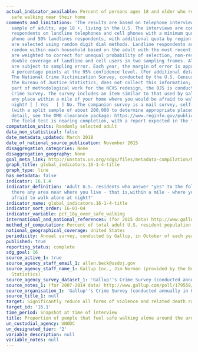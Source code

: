 ```yaml
---
actual_indicator_available: Percent of persons ages 18 and older who report feeling
  safe walking near their home
comments_and_limitations: 'The results are based on telephone interviews with a random
  sample of adults, age 18 +, living in the U.S. The interviews are conducted with
  respondents on landline telephones and cell phones with a minimum quota of 50% cell
  phone and 50% landlines respondents, with additional quota by region. Phone numbers
  are selected using random digit dial methods. Landline respondents are chosen at
  random within each household based on the adult with the most recent birthday. Samples
  are weighted to correct for unequal probability of selection, non-response, and
  double coverage of landline and cell users in two sampling frames. All estimates
  are subject to sampling error. Each year, the margin of error is approximately +/-
  4 percentage points at the 95% confidence level. (For additional detail, see http://www.gallup.com/poll/179558/not-safe-walking-night-near-home.
  The National Crime Victimization Survey, conducted by the U.S. Census Bureau for
  the Bureau of Justice Statistics, does not collect this information; however, as
  part of methodological work for the NCVS redesign, the BJS is conducting the American
  Crime Survey. The survey includes an item similar to that used by Gallup: Is there
  any place within a mile of your home where you would be afraid to walk alone at
  night? [ ] Yes   [ ] No. The companion survey is a mail survey, self-administered
  (with a split sample of about 200,000 to determine appropriate placement). For more
  detail, see the OMB clearance package: https://www.reginfo.gov/public/do/PRAViewDocument?ref_nbr=201502-1121-001.
  The field test is nearing completion, with a report expected in the fall of 2017.'
computation_units: Randomly selected adult
data_non_statistical: false
date_metadata_updated: March 2018
date_of_national_source_publication: November 2015
disaggregation_categories: None
disaggregation_geography: None
goal_meta_link: http://unstats.un.org/sdgs/files/metadata-compilation/Metadata-Goal-16.pdf
graph_title: global_indicators.16-1-4-title
graph_type: line
has_metadata: false
indicator: 16.1.4
indicator_definition: 'Adult U.S. residents who answer "yes" to the following: Is
  there any area near where you live - that is,within a mile - where you would be
  afraid to walk alone at night?'
indicator_name: global_indicators.16-1-4-title
indicator_sort_order: 16-01-04
indicator_variable: pct_18y_over_safe_walking
international_and_national_references: (for 2015 data) http://www.gallup.com/poll/186563/women-poor-urbanitesnot-feel-safe-walking-night-near-home.aspx
method_of_computation: Percent of total adult U.S. resident population
national_geographical_coverage: United States
periodicity: Annual survey, conducted by Gallup, in October of each year
published: true
reporting_status: complete
sdg_goal: 16
source_active_1: true
source_agency_staff_email_1: allen.beck@usdoj.gov
source_agency_staff_name_1: Gallup Inc., Jim Norman (provided by the Bureau of Justice
  Statistics)
source_agency_survey_dataset_1: 'Gallup''s Crime Survey (conducted annually in October) '
source_notes_1: (for 2007-2014 data) http://www.gallup.com/poll/179558/not-feel-safe-walking-night-alone.aspx
source_organisation_1: 'Gallup''s Crime Survey (conducted annually in October) '
source_title_1: null
target: Significantly reduce all forms of violence and related death rates everywhere.
target_id: '16.1'
time_period: Snapshot at time of interview
title: Proportion of people that feel safe walking alone around the area they live
un_custodial_agency: UNODC
un_designated_tier: '2'
variable_description: null
variable_notes: null
---
```

